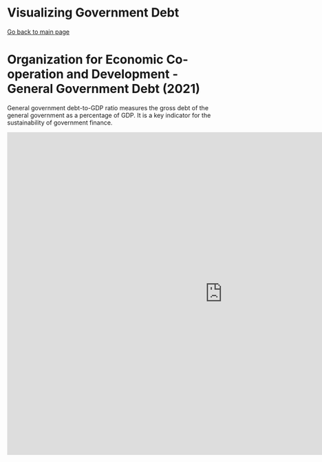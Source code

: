# Visualizing Government Debt
[Go back to main page](https://joannasam.github.io/dataviz-portfolio/)

# Organization for Economic Co-operation and Development - General Government Debt (2021)
General government debt-to-GDP ratio measures the gross debt of the general government as a percentage of GDP. It is a key indicator for the sustainability of government finance.

<iframe src="https://data.oecd.org/chart/7bj8" width="1000" height="750" style="border: 0" mozallowfullscreen="true" webkitallowfullscreen="true" allowfullscreen="true"><a href="https://data.oecd.org/chart/7bj8" target="_blank">OECD Chart: General government debt, Total, % of GDP, Annual, 2021</a></iframe>
